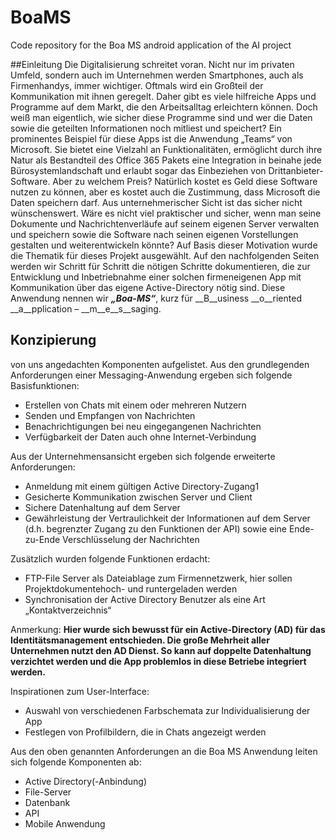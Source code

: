 # BoaMS
Code repository for the Boa MS android application of the AI project

##Einleitung
Die Digitalisierung schreitet voran. Nicht nur im privaten Umfeld, sondern auch im Unternehmen werden Smartphones, auch als Firmenhandys, immer wichtiger. 
Oftmals wird ein Großteil der Kommunikation mit ihnen geregelt. Daher gibt es viele hilfreiche Apps und Programme auf dem Markt, die den Arbeitsalltag erleichtern können.
Doch weiß man eigentlich, wie sicher diese Programme sind und wer die Daten sowie die geteilten Informationen noch mitliest und speichert?
Ein prominentes Beispiel für diese Apps ist die Anwendung „Teams“ von Microsoft. 
Sie bietet eine Vielzahl an Funktionalitäten, ermöglicht durch ihre Natur als Bestandteil des Office 365 Pakets eine Integration in beinahe jede Bürosystemlandschaft und erlaubt sogar
das Einbeziehen von Drittanbieter-Software. Aber zu welchem Preis? Natürlich kostet es
Geld diese Software nutzen zu können, aber es kostet auch die Zustimmung, dass Microsoft
die Daten speichern darf. Aus unternehmerischer Sicht ist das sicher nicht wünschenswert.
Wäre es nicht viel praktischer und sicher, wenn man seine Dokumente und
Nachrichtenverläufe auf seinem eigenen Server verwalten und speichern sowie die Software
nach seinen eigenen Vorstellungen gestalten und weiterentwickeln könnte?
Auf Basis dieser Motivation wurde die Thematik für dieses Projekt ausgewählt. Auf den
nachfolgenden Seiten werden wir Schritt für Schritt die nötigen Schritte dokumentieren, die
zur Entwicklung und Inbetriebnahme einer solchen firmeneigenen App mit Kommunikation
über das eigene Active-Directory nötig sind.
Diese Anwendung nennen wir ***„Boa-MS“***, kurz für __B__usiness __o__riented __a__pplication –
__m__e__s__saging.


## Konzipierung
von uns angedachten Komponenten aufgelistet. Aus den grundlegenden Anforderungen einer Messaging-Anwendung ergeben sich folgende Basisfunktionen:
- Erstellen von Chats mit einem oder mehreren Nutzern
- Senden und Empfangen von Nachrichten
- Benachrichtigungen bei neu eingegangenen Nachrichten
- Verfügbarkeit der Daten auch ohne Internet-Verbindung

Aus der Unternehmensansicht ergeben sich folgende erweiterte Anforderungen:
- Anmeldung mit einem gültigen Active Directory-Zugang1
- Gesicherte Kommunikation zwischen Server und Client
- Sichere Datenhaltung auf dem Server
- Gewährleistung der Vertraulichkeit der Informationen auf dem Server (d.h. begrenzter Zugang zu den Funktionen der API) sowie eine Ende-zu-Ende Verschlüsselung der Nachrichten

Zusätzlich wurden folgende Funktionen erdacht:
- FTP-File Server als Dateiablage zum Firmennetzwerk, hier sollen Projektdokumentehoch- und runtergeladen werden
- Synchronisation der Active Directory Benutzer als eine Art „Kontaktverzeichnis“

Anmerkung: **Hier wurde sich bewusst für ein Active-Directory (AD) für das Identitätsmanagement entschieden.
Die große Mehrheit aller Unternehmen nutzt den AD Dienst. So kann auf doppelte Datenhaltung verzichtet werden und die App problemlos in diese Betriebe integriert werden.**

Inspirationen zum User-Interface:
- Auswahl von verschiedenen Farbschemata zur Individualisierung der App
- Festlegen von Profilbildern, die in Chats angezeigt werden 

Aus den oben genannten Anforderungen an die Boa MS Anwendung leiten sich folgende
Komponenten ab:
- Active Directory(-Anbindung)
- File-Server
- Datenbank
- API
- Mobile Anwendung

